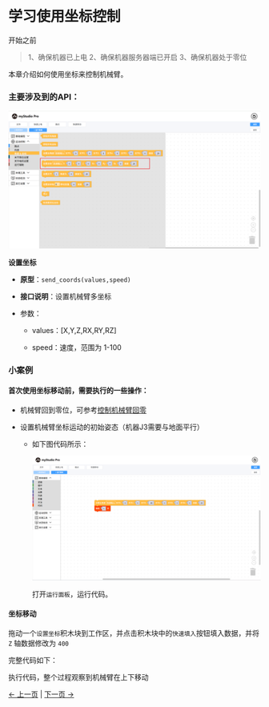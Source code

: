 # 学习使用坐标控制
开始之前
> 1、确保机器已上电
> 2、确保机器服务器端已开启
> 3、确保机器处于零位

本章介绍如何使用坐标来控制机械臂。

### 主要涉及到的API：

<img src="../../../resources/3-FunctionsAndApplications/5.myBlockly/blockly/coords1.png" />

**设置坐标**

- **原型**：`send_coords(values,speed)`

- **接口说明**：设置机械臂多坐标

- 参数：

  - values：[X,Y,Z,RX,RY,RZ]

  - speed：速度，范围为 1-100

### 小案例

#### 首次使用坐标移动前，需要执行的一些操作：

- 机械臂回到零位，可参考[控制机械臂回零](./5.1.5.3-littleCase.mdS)

- 设置机械臂坐标运动的初始姿态（机器J3需要与地面平行）

  - 如下图代码所示：

    <img src="../../../resources/3-FunctionsAndApplications/5.myBlockly/blockly/coords2.png" />

    打开`运行面板`，运行代码。

#### 坐标移动

拖动一个`设置坐标`积木块到工作区，并点击积木块中的`快速填入`按钮填入数据，并将 `Z` 轴数据修改为 `400`

完整代码如下：

执行代码，整个过程观察到机械臂在上下移动

[← 上一页](./5.5.5-quickMove.md) | [下一页 →](./5.5.7-singleStep.md)